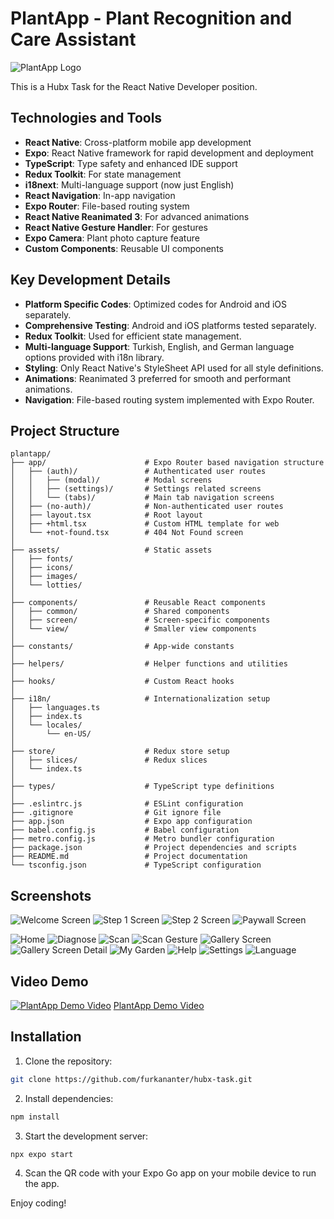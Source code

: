 # PlantApp - Plant Recognition and Care Assistant

![PlantApp Logo](assets/images/logo.png)

This is a Hubx Task for the React Native Developer position.

## Technologies and Tools

- **React Native**: Cross-platform mobile app development
- **Expo**: React Native framework for rapid development and deployment
- **TypeScript**: Type safety and enhanced IDE support
- **Redux Toolkit**: For state management
- **i18next**: Multi-language support (now just English)
- **React Navigation**: In-app navigation
- **Expo Router**: File-based routing system
- **React Native Reanimated 3**: For advanced animations
- **React Native Gesture Handler**: For gestures
- **Expo Camera**: Plant photo capture feature
- **Custom Components**: Reusable UI components

## Key Development Details

- **Platform Specific Codes**: Optimized codes for Android and iOS separately.
- **Comprehensive Testing**: Android and iOS platforms tested separately.
- **Redux Toolkit**: Used for efficient state management.
- **Multi-language Support**: Turkish, English, and German language options provided with i18n library.
- **Styling**: Only React Native's StyleSheet API used for all style definitions.
- **Animations**: Reanimated 3 preferred for smooth and performant animations.
- **Navigation**: File-based routing system implemented with Expo Router.

## Project Structure

```
plantapp/
├── app/                      # Expo Router based navigation structure
│   ├── (auth)/               # Authenticated user routes
│   │   ├── (modal)/          # Modal screens
│   │   ├── (settings)/       # Settings related screens
│   │   └── (tabs)/           # Main tab navigation screens
│   ├── (no-auth)/            # Non-authenticated user routes
│   ├── layout.tsx            # Root layout
│   ├── +html.tsx             # Custom HTML template for web
│   └── +not-found.tsx        # 404 Not Found screen
│
├── assets/                   # Static assets
│   ├── fonts/
│   ├── icons/
│   ├── images/
│   └── lotties/
│
├── components/               # Reusable React components
│   ├── common/               # Shared components
│   ├── screen/               # Screen-specific components
│   └── view/                 # Smaller view components
│
├── constants/                # App-wide constants
│
├── helpers/                  # Helper functions and utilities
│
├── hooks/                    # Custom React hooks
│
├── i18n/                     # Internationalization setup
│   ├── languages.ts
│   ├── index.ts
│   └── locales/
│       └── en-US/
│
├── store/                    # Redux store setup
│   ├── slices/               # Redux slices
│   └── index.ts
│
├── types/                    # TypeScript type definitions
│
├── .eslintrc.js              # ESLint configuration
├── .gitignore                # Git ignore file
├── app.json                  # Expo app configuration
├── babel.config.js           # Babel configuration
├── metro.config.js           # Metro bundler configuration
├── package.json              # Project dependencies and scripts
├── README.md                 # Project documentation
└── tsconfig.json             # TypeScript configuration
```

## Screenshots

![Welcome Screen](assets/screenshots/ios-photos/onboarding/1.png)
![Step 1 Screen](assets/screenshots/ios-photos/onboarding/2.png)
![Step 2 Screen](assets/screenshots/ios-photos/onboarding/3.png)
![Paywall Screen](assets/screenshots/ios-photos/onboarding/4.png)

![Home](assets/screenshots/ios-photos/home.png)
![Diagnose](assets/screenshots/ios-photos/diagnose/1.png)
![Scan](assets/screenshots/ios-photos/scan/1.png)
![Scan Gesture](assets/screenshots/ios-photos/scan/2.png)
![Gallery Screen](assets/screenshots/ios-photos/gallery/1.png)
![Gallery Screen Detail](assets/screenshots/ios-photos/gallery/2.png)
![My Garden](assets/screenshots/ios-photos/my-garden.png)
![Help](assets/screenshots/ios-photos/help.png)
![Settings](assets/screenshots/ios-photos/settings.png)
![Language](assets/screenshots/ios-photos/language-settings.png)

## Video Demo

[![PlantApp Demo Video](assets/video-thumbnail.png)](assets/screenshots/PlantApp-IOS.mp4)
[PlantApp Demo Video](assets/screenshots/plantApp-android-gif.gif)

## Installation

1. Clone the repository:

```bash
git clone https://github.com/furkananter/hubx-task.git
```

2. Install dependencies:

```bash
npm install
```

3. Start the development server:

```bash
npx expo start
```

4. Scan the QR code with your Expo Go app on your mobile device to run the app.

Enjoy coding!
